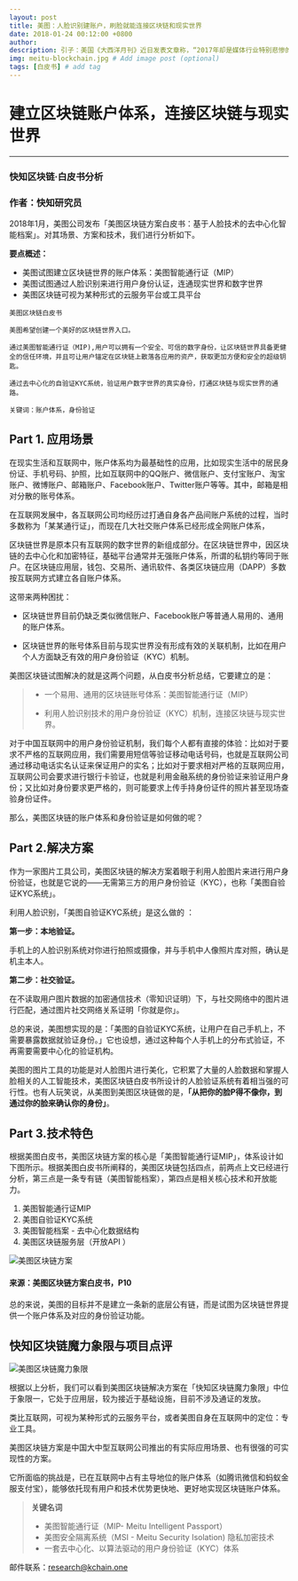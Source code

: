 ```yaml
---
layout: post
title: 美图：人脸识别建账户，刷脸就能连接区块链和现实世界
date: 2018-01-24 00:12:00 +0800
author: 
description: 引子：美国《大西洋月刊》近日发表文章称，“2017年却是媒体行业特别悲惨的一年 # Add post description (optional)
img: meitu-blockchain.jpg # Add image post (optional)
tags: [白皮书] # add tag
---
```



# 建立区块链账户体系，连接区块链与现实世界

---
### 快知区块链·白皮书分析
### 作者：快知研究员 




2018年1月，美图公司发布「美图区块链方案白皮书：基于人脸技术的去中心化智能档案」。对其场景、方案和技术，我们进行分析如下。

**要点概述：**

- 美图试图建立区块链世界的账户体系：美图智能通行证（MIP）
- 美图试图通过人脸识别来进行用户身份认证，连通现实世界和数字世界
- 美图区块链可视为某种形式的云服务平台或工具平台


```
美图区块链白皮书

美图希望创建一个美好的区块链世界入口。

通过美图智能通行证（MIP),用户可以拥有一个安全、可信的数字身份，让区块链世界具备更健全的信任环境，并且可让用户锚定在区块链上散落各应用的资产，获取更加方便和安全的超级钥匙。

通过去中心化的自验证KYC系统，验证用户数字世界的真实身份，打通区块链与现实世界的通路。

关键词：账户体系，身份验证

```


## Part 1. 应用场景

在现实生活和互联网中，账户体系均为最基础性的应用，比如现实生活中的居民身份证、手机号码、护照，比如互联网中的QQ账户、微信账户、支付宝账户、淘宝账户、微博账户、邮箱账户、Facebook账户、Twitter账户等等。其中，邮箱是相对分散的账号体系。

在互联网发展中，各互联网公司均经历过打通自身各产品间账户系统的过程，当时多数称为「某某通行证」，而现在几大社交账户体系已经形成全网账户体系，

区块链世界是原本只有互联网的数字世界的新组成部分。在区块链世界中，因区块链的去中心化和加密特征，基础平台通常并无强账户体系，所谓的私钥约等同于账户。在区块链应用层，钱包、交易所、通讯软件、各类区块链应用（DAPP）多数按互联网方式建立各自账户体系。

这带来两种困扰：

- 区块链世界目前仍缺乏类似微信账户、Facebook账户等普通人易用的、通用的账户体系。

- 区块链世界的账号体系目前与现实世界没有形成有效的关联机制，比如在用户个人方面缺乏有效的用户身份验证（KYC）机制。

美图区块链试图解决的就是这两个问题，从白皮书分析总结，它要建立的是：

> - 一个易用、通用的区块链账号体系：美图智能通行证（MIP）
> 
> - 利用人脸识别技术的用户身份验证（KYC）机制，连接区块链与现实世界。

对于中国互联网中的用户身份验证机制，我们每个人都有直接的体验：比如对于要求不严格的互联网应用，我们需要用短信等验证移动电话号码，也就是互联网公司通过移动电话实名认证来保证用户的实名；比如对于要求相对严格的互联网应用，互联网公司会要求进行银行卡验证，也就是利用金融系统的身份验证来验证用户身份；又比如对身份要求更严格的，则可能要求上传手持身份证件的照片甚至现场查验身份证件。

那么，美图区块链的账户体系和身份验证是如何做的呢？


## Part 2.解决方案

作为一家图片工具公司，美图区块链的解决方案着眼于利用人脸图片来进行用户身份验证，也就是它说的——无需第三方的用户身份验证（KYC），也称「美图自验证KYC系统」。

利用人脸识别，「美图自验证KYC系统」是这么做的 ：

**第一步：本地验证。**

手机上的人脸识别系统对你进行拍照或摄像，并与手机中人像照片库对照，确认是机主本人。

**第二步：社交验证。**

在不读取用户图片数据的加密通信技术（零知识证明）下，与社交网络中的图片进行匹配，通过图片社交网络关系证明「你就是你」。

总的来说，美图想实现的是：「美图的自验证KYC系统，让用户在自己手机上，不需要暴露数据就验证身份。」它也设想，通过这种每个人手机上的分布式验证，不再需要需要中心化的验证机构。

美图的图片工具的功能是对人脸图片进行美化，它积累了大量的人脸数据和掌握人脸相关的人工智能技术，美图区块链白皮书所设计的人脸验证系统有着相当强的可行性。也有人玩笑说，从美图到美图区块链做的是，**「从把你的脸P得不像你，到通过你的脸来确认你的身份」**。


## Part 3.技术特色

根据美图白皮书，美图区块链方案的核心是「美图智能通行证MIP」，体系设计如下图所示。根据美图白皮书所阐释的，美图区块链包括四点，前两点上文已经进行分析，第三点是一条专有链（美图智能档案），第四点是相关核心技术和开放能力。

1. 美图智能通行证MIP
2. 美图自验证KYC系统
3. 美图智能档案 - 去中心化数据结构
4. 美图区块链服务层（开放API ）

![美图区块链方案](/images/meitu-chain-diagram.png)
#### 来源：美图区块链方案白皮书，P10

总的来说，美图的目标并不是建立一条新的底层公有链，而是试图为区块链世界提供一个账户体系及对应的身份验证功能。

## 快知区块链魔力象限与项目点评



![美图区块链魔力象限](/images/meitu-chain-quad.png)

根据以上分析，我们可以看到美图区块链解决方案在「快知区块链魔力象限」中位于象限一，它处于应用层，较为接近于基础设施，目前不涉及通证的发放。

类比互联网，可视为某种形式的云服务平台，或者美图自身在互联网中的定位：专业工具。

美图区块链方案是中国大中型互联网公司推出的有实际应用场景、也有很强的可实现性的方案。

它所面临的挑战是，已在互联网中占有主导地位的账户体系（如腾讯微信和蚂蚁金服支付宝），能够依托现有用户和技术优势更快地、更好地实现区块链账户体系。





> **关键名词**
> - 美图智能通行证（MIP- Meitu Intelligent Passport）
> - 美图安全隔离系统（MSI - Meitu Security Isolation) 隐私加密技术
> - 一套去中心化、以算法驱动的用户身份验证（KYC）体系

邮件联系：research@kchain.one







